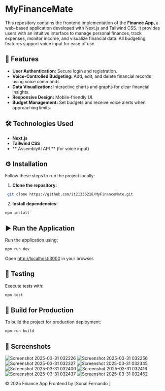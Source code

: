 # MyFinanceMate

This repository contains the frontend implementation of the **Finance App**, a web-based application developed with Next.js and Tailwind CSS. It provides users with an intuitive interface to manage personal finances, track expenses, monitor income, and visualize financial data. All budgeting features support voice input for ease of use.

## 🚀 Features

- **User Authentication:** Secure login and registration.
- **Voice-Controlled Budgeting:** Add, edit, and delete financial records using voice commands.
- **Data Visualization:** Interactive charts and graphs for clear financial insights.
- **Responsive Design:** Mobile-friendly UI.
- **Budget Management:** Set budgets and receive voice alerts when approaching limits.

## 🛠 Technologies Used

- **Next.js**
- **Tailwind CSS**
- ** AssemblyAI API ** (for voice input)


## ⚙️ Installation

Follow these steps to run the project locally:

1. **Clone the repository:**
```bash
 git clone https://github.com/it21336218/MyFinanceMate.git
```

2. **Install dependencies:**
```bash
npm install
```


## ▶️ Run the Application

Run the application using:
```bash
npm run dev
```

Open [http://localhost:3000](http://localhost:3000) in your browser.

## 🧪 Testing

Execute tests with:
```bash
npm test
```

## 🚧 Build for Production

To build the project for production deployment:
```bash
npm run build
```

## 📸 Screenshots


![Screenshot 2025-03-31 032226](https://github.com/user-attachments/assets/0fcc1944-5e0a-46fb-b7fa-4421ca9d12ea)
![Screenshot 2025-03-31 032256](https://github.com/user-attachments/assets/091a504d-9b27-4d52-8f04-3dc2b31a2700)
![Screenshot 2025-03-31 032327](https://github.com/user-attachments/assets/055ea565-9d4f-4f05-8ed6-99d0afebe2bf)
![Screenshot 2025-03-31 032345](https://github.com/user-attachments/assets/79d60415-cb5c-4464-9f2f-c72b401fbed5)
![Screenshot 2025-03-31 032400](https://github.com/user-attachments/assets/4eb6dbae-0e7d-48a9-a98d-adc7ebb31fbb)
![Screenshot 2025-03-31 032416](https://github.com/user-attachments/assets/2f06e469-ba6e-46ea-9f7c-95e07c35e46c)
![Screenshot 2025-03-31 032437](https://github.com/user-attachments/assets/f33388ef-9eca-4a2d-92ef-f14cb69d85c6)
![Screenshot 2025-03-31 032452](https://github.com/user-attachments/assets/95d9589b-b50a-430d-831a-2662bfa2e9ee)


© 2025 Finance App Frontend by [Sonal Fernando ]

